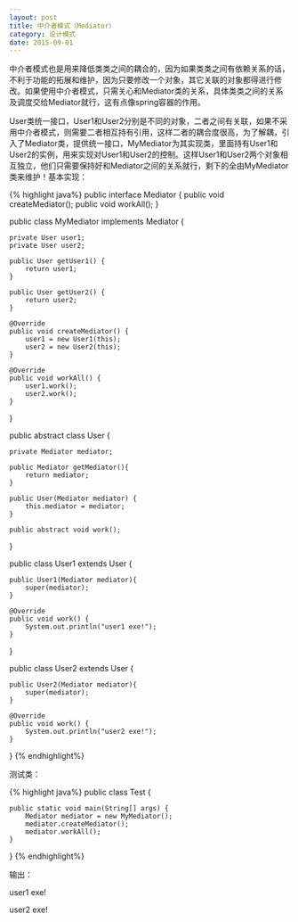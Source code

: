 ```yaml
---
layout: post
title: 中介者模式（Mediator）
category: 设计模式
date: 2015-09-01
---
```


中介者模式也是用来降低类类之间的耦合的，因为如果类类之间有依赖关系的话，不利于功能的拓展和维护，因为只要修改一个对象，其它关联的对象都得进行修改。如果使用中介者模式，只需关心和Mediator类的关系，具体类类之间的关系及调度交给Mediator就行，这有点像spring容器的作用。

<!-- more -->

User类统一接口，User1和User2分别是不同的对象，二者之间有关联，如果不采用中介者模式，则需要二者相互持有引用，这样二者的耦合度很高，为了解耦，引入了Mediator类，提供统一接口，MyMediator为其实现类，里面持有User1和User2的实例，用来实现对User1和User2的控制。这样User1和User2两个对象相互独立，他们只需要保持好和Mediator之间的关系就行，剩下的全由MyMediator类来维护！基本实现：

{% highlight java%}
public interface Mediator {
	public void createMediator();
	public void workAll();
}

public class MyMediator implements Mediator {

	private User user1;
	private User user2;
	
	public User getUser1() {
		return user1;
	}

	public User getUser2() {
		return user2;
	}

	@Override
	public void createMediator() {
		user1 = new User1(this);
		user2 = new User2(this);
	}

	@Override
	public void workAll() {
		user1.work();
		user2.work();
	}
}

public abstract class User {
	
	private Mediator mediator;
	
	public Mediator getMediator(){
		return mediator;
	}
	
	public User(Mediator mediator) {
		this.mediator = mediator;
	}

	public abstract void work();
}

public class User1 extends User {

	public User1(Mediator mediator){
		super(mediator);
	}
	
	@Override
	public void work() {
		System.out.println("user1 exe!");
	}
}

public class User2 extends User {

	public User2(Mediator mediator){
		super(mediator);
	}
	
	@Override
	public void work() {
		System.out.println("user2 exe!");
	}
}
{% endhighlight%}

测试类：

{% highlight java%}
public class Test {

	public static void main(String[] args) {
		Mediator mediator = new MyMediator();
		mediator.createMediator();
		mediator.workAll();
	}
}
{% endhighlight%}

输出：

user1 exe!

user2 exe!
